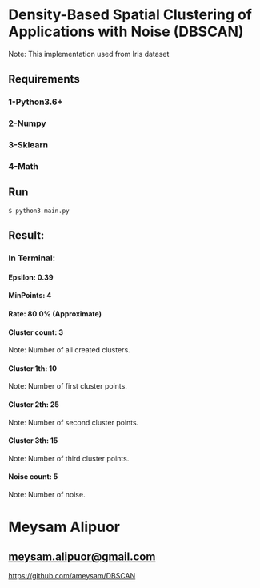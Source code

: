 # Density-Based Spatial Clustering of Applications with Noise (DBSCAN)

Note: This implementation used from Iris dataset
 
## Requirements
### 1-Python3.6+
### 2-Numpy
### 3-Sklearn
### 4-Math


## Run
```
$ python3 main.py
```

## Result:
### In Terminal:

#### Epsilon: 0.39
#### MinPoints: 4
#### Rate: 80.0% (Approximate)

#### Cluster count: 3
Note: Number of all created clusters.

#### Cluster 1th: 10
Note: Number of first cluster points.

#### Cluster 2th: 25
Note: Number of second cluster points.

#### Cluster 3th: 15
Note: Number of third cluster points.

#### Noise count: 5
Note: Number of noise.

# Meysam Alipuor
## meysam.alipuor@gmail.com
https://github.com/ameysam/DBSCAN